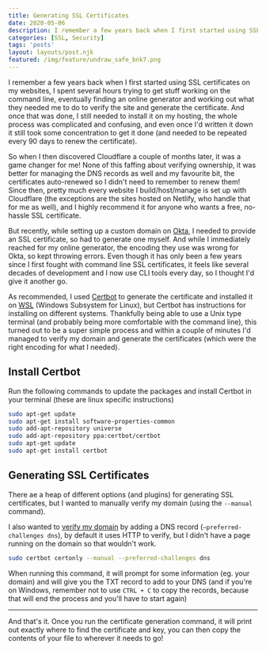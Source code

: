 ```yaml
---
title: Generating SSL Certificates
date: 2020-05-06
description: I remember a few years back when I first started using SSL certificates on my websites, I spent several hours trying to get stuff working on the command line, eventually finding an online generator and working out what they needed me to do to verify the site and generate the certificate. And once that was done, I still needed to install it on my hosting, the whole process was complicated and confusing, and even once I'd written it down it still took some concentration to get it done (and needed to be repeated every 90 days to renew the certificate).
categories: [SSL, Security]
tags: 'posts'
layout: layouts/post.njk
featured: /img/feature/undraw_safe_bnk7.png
---
```


I remember a few years back when I first started using SSL certificates on my websites, I spent several hours trying to get stuff working on the command line, eventually finding an online generator and working out what they needed me to do to verify the site and generate the certificate. And once that was done, I still needed to install it on my hosting, the whole process was complicated and confusing, and even once I'd written it down it still took some concentration to get it done (and needed to be repeated every 90 days to renew the certificate).

So when I then discovered Cloudflare a couple of months later, it was a game changer for me! None of this faffing about verifying ownership, it was better for managing the DNS records as well and my favourite bit, the certificates auto-renewed so I didn't need to remember to renew them! Since then, pretty much every website I build/host/manage is set up with Cloudflare (the exceptions are the sites hosted on Netlify, who handle that for me as well), and I highly recommend it for anyone who wants a free, no-hassle SSL certificate.

But recently, while setting up a custom domain on [Okta](https://www.okta.com/), I needed to provide an SSL certificate, so had to generate one myself. And while I immediately reached for my online generator, the encoding they use was wrong for Okta, so kept throwing errors. Even though it has only been a few years since I first fought with command line SSL certificates, it feels like several decades of development and I now use CLI tools every day, so I thought I'd give it another go.

As recommended, I used [Certbot](https://certbot.eff.org/) to generate the certificate and installed it on [WSL](https://amygoestoperth.com.au/setting-up-a-windows-computer-for-dev#wsl) (Windows Subsystem for Linux), but Certbot has instructions for installing on different systems. Thankfully being able to use a Unix type terminal (and probably being more comfortable with the command line), this turned out to be a super simple process and within a couple of minutes I'd managed to verify my domain and generate the certificates (which were the right encoding for what I needed).

## Install Certbot

Run the following commands to update the packages and install Certbot in your terminal (these are linux specific instructions)

```bash
sudo apt-get update
sudo apt-get install software-properties-common
sudo add-apt-repository universe
sudo add-apt-repository ppa:certbot/certbot
sudo apt-get update
sudo apt-get install certbot
```

## Generating SSL Certificates

There ae a heap of different options (and plugins) for generating SSL certificates, but I wanted to manually verify my domain (using the `--manual` command).

I also wanted to [verify my domain](https://certbot.eff.org/docs/using.html#manual) by adding a DNS record (`—preferred-challenges dns`), by default it uses HTTP to verify, but I didn't have a page running on the domain so that wouldn't work.

```bash
sudo certbot certonly --manual --preferred-challenges dns
```

When running this command, it will prompt for some information (eg. your domain) and will give you the TXT record to add to your DNS (and if you're on Windows, remember not to use `CTRL + C` to copy the records, because that will end the process and you'll have to start again)

---

And that's it. Once you run the certificate generation command, it will print out exactly where to find the certificate and key, you can then copy the contents of your file to wherever it needs to go!
